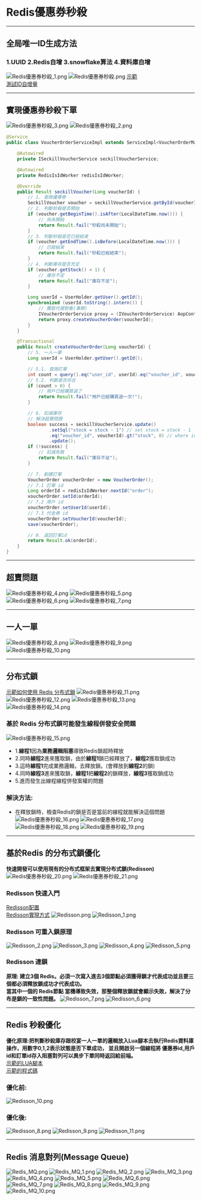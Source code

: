 # Redis優惠券秒殺

---

## 全局唯一ID生成方法
### 1.UUID 2.Redis自增 3.snowflake算法 4.資料庫自增
![Redis優惠券秒殺_1.png](../../picture/Redis%E5%84%AA%E6%83%A0%E5%88%B8%E7%A7%92%E6%AE%BA_1.png)
![Redis優惠券秒殺.png](../../picture/Redis%E5%84%AA%E6%83%A0%E5%88%B8%E7%A7%92%E6%AE%BA.png)
[示範](../../../hm-dianping/src/main/java/com/hmdp/utils/RedisIsIdWorker.java)  
[測試ID自增量](../../../hm-dianping/src/test/java/com/hmdp/HmDianPingApplicationTests.java)

---

## 實現優惠券秒殺下單
![Redis優惠券秒殺_3.png](../../picture/Redis%E5%84%AA%E6%83%A0%E5%88%B8%E7%A7%92%E6%AE%BA_3.png)
![Redis優惠券秒殺_2.png](../../picture/Redis%E5%84%AA%E6%83%A0%E5%88%B8%E7%A7%92%E6%AE%BA_2.png)
```java
@Service
public class VoucherOrderServiceImpl extends ServiceImpl<VoucherOrderMapper, VoucherOrder> implements IVoucherOrderService {

    @Autowired
    private ISeckillVoucherService seckillVoucherService;

    @Autowired
    private RedisIsIdWorker redisIsIdWorker;

    @Override
    public Result seckillVoucher(Long voucherId) {
        // 1. 查詢優惠券
        SeckillVoucher voucher = seckillVoucherService.getById(voucherId);
        // 2. 判斷秒殺是否開始
        if (voucher.getBeginTime().isAfter(LocalDateTime.now())) {
            // 尚未開始
            return Result.fail("秒殺尚未開始");
        }
        // 3. 判斷秒殺是否已經結束
        if (voucher.getEndTime().isBefore(LocalDateTime.now())) {
            // 已經結束
            return Result.fail("秒殺已經結束");
        }
        // 4. 判斷庫存是否充足
        if (voucher.getStock() < 1) {
            // 庫存不足
            return Result.fail("庫存不足");
        }

        Long userId = UserHolder.getUser().getId();
        synchronized (userId.toString().intern()) {
            // 獲取代理對象(事務)
            IVoucherOrderService proxy = (IVoucherOrderService) AopContext.currentProxy();
            return proxy.createVoucherOrder(voucherId);
        }
    }

    @Transactional
    public Result createVoucherOrder(Long voucherId) {
        // 5. 一人一單
        Long userId = UserHolder.getUser().getId();

        // 5.1. 查詢訂單
        int count = query().eq("user_id", userId).eq("voucher_id", voucherId).count();
        // 5.2. 判斷是否存在
        if (count > 0) {
            // 用戶已經購買過了
            return Result.fail("用戶已經購買過一次!");
        }

        // 6. 扣減庫存
        // 解決超賣問題
        boolean success = seckillVoucherService.update()
                .setSql("stock = stock - 1") // set stock = stock - 1
                .eq("voucher_id", voucherId).gt("stock", 0) // where id = ? and stock > 0
                .update();
        if (!success) {
            // 扣減失敗
            return Result.fail("庫存不足");
        }

        // 7. 創建訂單
        VoucherOrder voucherOrder = new VoucherOrder();
        // 7.1 訂單 id
        Long orderId = redisIsIdWorker.nextId("order");
        voucherOrder.setId(orderId);
        // 7.2 用戶 id
        voucherOrder.setUserId(userId);
        // 7.3 代金券 id
        voucherOrder.setVoucherId(voucherId);
        save(voucherOrder);

        // 8. 返回訂單id
        return Result.ok(orderId);
    }
}
```

---

## 超賣問題
![Redis優惠券秒殺_4.png](../../picture/Redis%E5%84%AA%E6%83%A0%E5%88%B8%E7%A7%92%E6%AE%BA_4.png)
![Redis優惠券秒殺_5.png](../../picture/Redis%E5%84%AA%E6%83%A0%E5%88%B8%E7%A7%92%E6%AE%BA_5.png)
![Redis優惠券秒殺_6.png](../../picture/Redis%E5%84%AA%E6%83%A0%E5%88%B8%E7%A7%92%E6%AE%BA_6.png)
![Redis優惠券秒殺_7.png](../../picture/Redis%E5%84%AA%E6%83%A0%E5%88%B8%E7%A7%92%E6%AE%BA_7.png)

---

## 一人一單
![Redis優惠券秒殺_8.png](../../picture/Redis%E5%84%AA%E6%83%A0%E5%88%B8%E7%A7%92%E6%AE%BA_8.png)
![Redis優惠券秒殺_9.png](../../picture/Redis%E5%84%AA%E6%83%A0%E5%88%B8%E7%A7%92%E6%AE%BA_9.png)
![Redis優惠券秒殺_10.png](../../picture/Redis%E5%84%AA%E6%83%A0%E5%88%B8%E7%A7%92%E6%AE%BA_10.png)

---

## 分布式鎖
[示範如何使用 Redis 分布式鎖](../../../hm-dianping/src/main/java/com/hmdp/utils/SimpleRedisLock.java)
![Redis優惠券秒殺_11.png](../../picture/Redis%E5%84%AA%E6%83%A0%E5%88%B8%E7%A7%92%E6%AE%BA_11.png)
![Redis優惠券秒殺_12.png](../../picture/Redis%E5%84%AA%E6%83%A0%E5%88%B8%E7%A7%92%E6%AE%BA_12.png)
![Redis優惠券秒殺_13.png](../../picture/Redis%E5%84%AA%E6%83%A0%E5%88%B8%E7%A7%92%E6%AE%BA_13.png)
![Redis優惠券秒殺_14.png](../../picture/Redis%E5%84%AA%E6%83%A0%E5%88%B8%E7%A7%92%E6%AE%BA_14.png)
### 基於 Redis 分布式鎖可能發生線程併發安全問題
![Redis優惠券秒殺_15.png](../../picture/Redis%E5%84%AA%E6%83%A0%E5%88%B8%E7%A7%92%E6%AE%BA_15.png)
- 1.**線程1**因為**業務邏輯阻塞**導致Redis鎖超時釋放
- 2.同時**線程2**進來獲取鎖，由於**線程1**鎖已經釋放了，**線程2**獲取鎖成功
- 3.這時**線程1**完成業務邏輯，去釋放鎖。(會釋放到**線程2**的鎖)
- 4.同時**線程3**進來獲取鎖，**線程1**把**線程2**的鎖釋放，**線程3**獲取鎖成功
- 5.進而發生出線程線程併發案權的問題
### 解決方法:
- 在釋放鎖時，檢查Redis的鎖是否是當前的線程就能解決這個問題
![Redis優惠券秒殺_16.png](../../picture/Redis%E5%84%AA%E6%83%A0%E5%88%B8%E7%A7%92%E6%AE%BA_16.png)
![Redis優惠券秒殺_17.png](../../picture/Redis%E5%84%AA%E6%83%A0%E5%88%B8%E7%A7%92%E6%AE%BA_17.png)
![Redis優惠券秒殺_18.png](../../picture/Redis%E5%84%AA%E6%83%A0%E5%88%B8%E7%A7%92%E6%AE%BA_18.png)
![Redis優惠券秒殺_19.png](../../picture/Redis%E5%84%AA%E6%83%A0%E5%88%B8%E7%A7%92%E6%AE%BA_19.png)

---

## 基於Redis 的分布式鎖優化
**快速開發可以使用現有的分布式框架去實現分布式鎖(Redisson)**
![Redis優惠券秒殺_20.png](../../picture/Redis%E5%84%AA%E6%83%A0%E5%88%B8%E7%A7%92%E6%AE%BA_20.png)
![Redis優惠券秒殺_21.png](../../picture/Redis%E5%84%AA%E6%83%A0%E5%88%B8%E7%A7%92%E6%AE%BA_21.png)
### Redisson 快速入門
[Redisson配置](../../../hm-dianping/src/main/java/com/hmdp/config/RedissonConfig.java)  
[Redisson實現方式](../../../hm-dianping/src/main/java/com/hmdp/service/impl/VoucherOrderServiceImpl.java)
![Redisson.png](../../picture/Redisson.png)
![Redisson_1.png](../../picture/Redisson_1.png)
### Redisson 可重入鎖原理
![Redisson_2.png](../../picture/Redisson_2.png)
![Redisson_3.png](../../picture/Redisson_3.png)
![Redisson_4.png](../../picture/Redisson_4.png)
![Redisson_5.png](../../picture/Redisson_5.png)
### Redisson 連鎖
**原理: 建立3個 Redis。必須一次寫入進去3個節點必須獲得鎖才代表成功並且要三個都必須釋放鎖成功才代表成功。  
  當其中一個的 Redis節點 當機導致失效，那整個釋放鎖就會顯示失敗，解決了分布是鎖的一致性問題。**
![Redisson_7.png](../../picture/Redisson_7.png)
![Redisson_6.png](../../picture/Redisson_6.png)

---

## Redis 秒殺優化
**優化原理:把判斷秒殺庫存跟校宴一人一單的邏輯放入Lua腳本去執行Redis資料庫操作，用數字0,1,2表示狀態是否下單成功，
並且開啟另一個線程將 優惠券id,用戶id和訂單id存入阻塞對列可以異步下單同時返回給前端。**  
[示範的LUA腳本](../../../hm-dianping/src/main/resources/seckill.lua)  
[示範的程式碼](../../../hm-dianping/src/main/java/com/hmdp/service/impl/VoucherOrderServiceImpl.java)
### 優化前:
![Redisson_10.png](../../picture/Redisson_10.png)
### 優化後:
![Redisson_8.png](../../picture/Redisson_8.png)
![Redisson_9.png](../../picture/Redisson_9.png)
![Redisson_11.png](../../picture/Redisson_11.png)

---

## Redis 消息對列(Message Queue)
![Redis_MQ.png](../../picture/Redis_MQ.png)
![Redis_MQ_1.png](../../picture/Redis_MQ_1.png)
![Redis_MQ_2.png](../../picture/Redis_MQ_2.png)
![Redis_MQ_3.png](../../picture/Redis_MQ_3.png)
![Redis_MQ_4.png](../../picture/Redis_MQ_4.png)
![Redis_MQ_5.png](../../picture/Redis_MQ_5.png)
![Redis_MQ_6.png](../../picture/Redis_MQ_6.png)
![Redis_MQ_7.png](../../picture/Redis_MQ_7.png)
![Redis_MQ_8.png](../../picture/Redis_MQ_8.png)
![Redis_MQ_9.png](../../picture/Redis_MQ_9.png)
![Redis_MQ_10.png](../../picture/Redis_MQ_10.png)